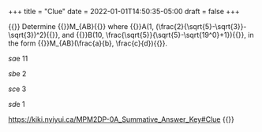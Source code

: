 +++
title = "Clue"
date = 2022-01-01T14:50:35-05:00
draft = false
+++

{{<quiz id="clue">}}
Determine {{<mi>}}M_{AB}{{</mi>}} where
{{<mi>}}A(1, (\frac{2}{\sqrt{5}-\sqrt{3}}-\sqrt{3})^2){{</mi>}}, and
{{<mi>}}B(10, \frac{\sqrt{5}}{\sqrt{5}-\sqrt{19^0}+1}){{</mi>}},
in the form
{{<mi>}}M_{AB}(\frac{a}{b}, \frac{c}{d}){{</mi>}}.

$sa$e
11

$sb$e
2

$sc$e
3

$sd$e
1


https://kiki.nyiyui.ca/MPM2DP-0A_Summative_Answer_Key#Clue
{{</quiz>}}
